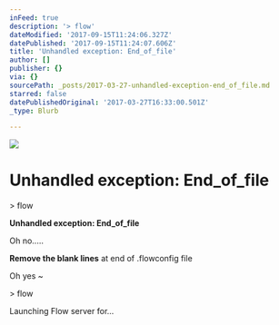 ```yaml
---
inFeed: true
description: '> flow'
dateModified: '2017-09-15T11:24:06.327Z'
datePublished: '2017-09-15T11:24:07.606Z'
title: 'Unhandled exception: End_of_file'
author: []
publisher: {}
via: {}
sourcePath: _posts/2017-03-27-unhandled-exception-end_of_file.md
starred: false
datePublishedOriginal: '2017-03-27T16:33:00.501Z'
_type: Blurb

---
```

![](https://the-grid-user-content.s3-us-west-2.amazonaws.com/e80df553-f867-4f15-88ca-d2665b4cc84e.jpg)

# Unhandled exception: End\_of\_file

\> flow

**Unhandled exception: End\_of\_file**

Oh no.....

**Remove the blank lines** at end of .flowconfig file

Oh yes ~

\> flow

Launching Flow server for...